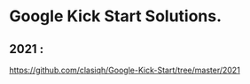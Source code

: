 # Google Kick Start Solutions.

## 2021 :
https://github.com/clasiqh/Google-Kick-Start/tree/master/2021

